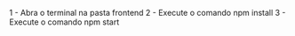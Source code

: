 <!-- Execução do frontend -->

1 - Abra o terminal na pasta frontend
2 - Execute o comando npm install
3 - Execute o comando npm start
